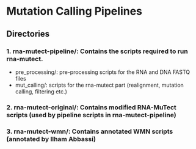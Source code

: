 # Mutation Calling Pipelines

## Directories

### 1. rna-mutect-pipeline/: Contains the scripts required to run rna-mutect.

  - pre_processing/: pre-processing scripts for the RNA and DNA FASTQ files
  - mut_calling/: scripts for the rna-mutect part (realignment, mutation calling, filtering etc.)

### 2. rna-mutect-original/: Contains modified RNA-MuTect scripts (used by pipeline scripts in rna-mutect-pipeline)

### 3. rna-mutect-wmn/: Contains annotated WMN scripts (annotated by Ilham Abbassi)
